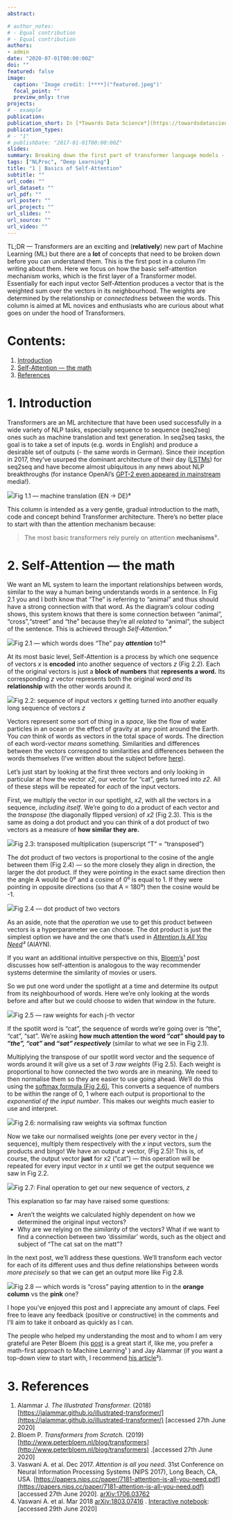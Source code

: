 ```yaml
---
abstract: 

# author_notes:
# - Equal contribution
# - Equal contribution
authors:
- admin
date: "2020-07-01T00:00:00Z"
doi: ""
featured: false
image:
  caption: 'Image credit: [****]("featured.jpeg")'
  focal_point: ""
  preview_only: true
projects:
# - example
publication: 
publication_short: In [*Towards Data Science*](https://towardsdatascience.com/)
publication_types:
# - "1"
# publishDate: "2017-01-01T00:00:00Z"
slides: 
summary: Breaking down the first part of transformer language models - the self-attention mechanism.
tags: ["NLProc", "Deep Learning"]
title: "1 | Basics of Self-Attention"
subtitle: ""
url_code: ""
url_dataset: ""
url_pdf: ""
url_poster: ""
url_project: ""
url_slides: ""
url_source: ""
url_video: ""
---
```


TL;DR — Transformers are an exciting and (**relatively**) new part of Machine Learning (ML) but there are a **lot** of concepts that need to be broken down before you can understand them. This is the first post in a column I’m writing about them. Here we focus on how the basic self-attention mechanism works, which is the first layer of a Transformer model. Essentially for each input vector Self-Attention produces a vector that is the weighted sum over the vectors in its neighbourhood. The weights are determined by the relationship or _connectedness_ between the words. This column is aimed at ML novices and enthusiasts who are curious about what goes on under the hood of Transformers.

Contents:
=========

1.  [Introduction](#cce2)
2.  [Self-Attention — the math](#2beb)
3.  [References](#c2e8)

1\. Introduction
================

Transformers are an ML architecture that have been used successfully in a wide variety of NLP tasks, especially sequence to sequence (seq2seq) ones such as machine translation and text generation. In seq2seq tasks, the goal is to take a set of inputs (e.g. words in English) and produce a desirable set of outputs (- the same words in German). Since their inception in 2017, they’ve usurped the dominant architecture of their day ([LSTMs](https://en.wikipedia.org/wiki/Long_short-term_memory)) for seq2seq and have become almost ubiquitous in any news about NLP breakthroughs (for instance OpenAI’s [GPT-2 even appeared in mainstream](https://www.vox.com/2019/5/15/18623134/openai-language-ai-gpt2-poetry-try-it) media!).

![](https://miro.medium.com/max/984/1*pblofc3psQrBkvXI4Jfxog.png)Fig 1.1 — machine translation (EN → DE)⁴

This column is intended as a very gentle, gradual introduction to the math, code and concept behind Transformer architecture. There’s no better place to start with than the attention mechanism because:

> The most basic transformers rely purely on attention **mechanisms³.**

2\. Self-Attention — the math
=============================

We want an ML system to learn the important relationships between words, similar to the way a human being understands words in a sentence. In Fig 2.1 you and I both know that “The” is referring to “animal” and thus should have a strong connection with that word. As the diagram’s colour coding shows, this system knows that there is some connection between “animal”, “cross”,“street” and “the” because they’re all _related_ to “animal”, the subject of the sentence. This is achieved through _Self-Attention.⁴_

![](https://miro.medium.com/max/1400/1*9XxSNAGInd3rbwTE_AwrQA.png)Fig 2.1 — which words does “The” pay **_attention_** to?⁴

At its most basic level, Self-Attention is a process by which one sequence of vectors _x_ is **encoded** into another sequence of vectors _z_ (Fig 2.2). Each of the original vectors is just a **block of numbers** that **represents a word.** Its corresponding _z_ vector represents both the original word _and_ its **relationship** with the other words around it.

![](https://miro.medium.com/max/1400/1*qeY6mWlzwkCIl2LhPN0zZQ.png)Fig 2.2: sequence of input vectors _x_ getting turned into another equally long sequence of vectors _z_

Vectors represent some sort of thing in a _space,_ like the flow of water particles in an ocean or the effect of gravity at any point around the Earth. You _can_ think of words as vectors in the total space of words. The direction of each word-vector _means_ something. Similarities and differences between the vectors correspond to similarities and differences between the words themselves (I’ve written about the subject before [here](https://medium.com/analytics-vidhya/ideas-for-using-word2vec-in-human-learning-tasks-1c5dabbeb72e)).

Let’s just start by looking at the first three vectors and only looking in particular at how the vector _x2_, our vector for “cat”, gets turned into _z2_. All of these steps will be repeated for _each_ of the input vectors.

First, we multiply the vector in our spotlight, _x2_, with all the vectors in a sequence, _including itself_. We’re going to do a product of each vector and the _transpose_ (the diagonally flipped version) of _x2_ (Fig 2.3). This is the same as doing a dot product and you can think of a dot product of two vectors as a measure of **how similar they are.**

![](https://miro.medium.com/max/1400/1*dVJGPnBgZAFy8MorveslUQ.png)Fig 2.3: transposed multiplication (superscript “T” = “transposed”)

The dot product of two vectors is proportional to the cosine of the angle between them (Fig 2.4) — so the more closely they align in direction, the larger the dot product. If they were pointing in the exact same direction then the angle A would be 0⁰ and a cosine of 0⁰ is equal to 1. If they were pointing in opposite directions (so that A = 180⁰) then the cosine would be -1.

![](https://miro.medium.com/max/1400/1*2c4vsG2yNRBQL8xsIYKuew.png)Fig 2.4 — dot product of two vectors

As an aside, note that the _operation_ we use to get this product between vectors is a hyperparameter we can choose. The dot product is just the simplest option we have and the one that’s used in [_Attention Is All You Need_](https://arxiv.org/pdf/1706.03762.pdf)_³_ (AIAYN)_._

If you want an additional intuitive perspective on this, [Bloem’s](http://www.peterbloem.nl/blog/transformers)¹ post discusses how self-attention is analogous to the way recommender systems determine the similarity of movies or users.

So we put one word under the spotlight at a time and determine its output from its neighbourhood of words. Here we’re only looking at the words before and after but we could choose to widen that window in the future.

![](https://miro.medium.com/max/900/1*RN9sHNRPhQu2atGXzTW5zg.png)Fig 2.5 — raw weights for each j-th vector

If the spotlit word is “cat”, the sequence of words we’re going over is “the”, “cat”, “sat”. We’re asking **how much attention the word “_cat”_ should pay to “_the”, “cat”_ and “_sat” respectively_** (similar to what we see in Fig 2.1).

Multiplying the transpose of our spotlit word vector and the sequence of words around it will give us a set of 3 _raw weights_ (Fig 2.5)_._ Each weight is proportional to how connected the two words are in meaning. We need to then normalise them so they are easier to use going ahead. We’ll do this using the [softmax formula (Fig 2.6).](https://en.wikipedia.org/wiki/Softmax_function) This converts a sequence of numbers to be within the range of 0, 1 where each output is proportional to the _exponential of the input number_. This makes our weights much easier to use and interpret.

![](https://miro.medium.com/max/1068/1*FM5PaDrHI31yoE8AwvMAWw.jpeg)Fig 2.6: normalising raw weights via softmax function

Now we take our normalised weights (one per every vector in the _j_ sequence), multiply them respectively with the _x_ input vectors, sum the products and bingo! We have an output _z_ vector, (Fig 2.5)! This is, of course, the output vector **just** for x2 (“cat”) — this operation will be repeated for every input vector in _x_ until we get the output sequence we saw in Fig 2.2.

![](https://miro.medium.com/max/1400/1*Q1d4gzdBleLgcMUrI58D8g.jpeg)Fig 2.7: Final operation to get our new sequence of vectors, _z_

This explanation so far may have raised some questions:

*   Aren’t the weights we calculated highly dependent on how we determined the original input vectors?
*   Why are we relying on the _similarity_ of the vectors? What if we want to find a connection between two ‘dissimilar’ words, such as the object and subject of “The cat sat on the matt”?

In the next post, we’ll address these questions. We’ll transform each vector for each of its different uses and thus define relationships between words _more precisely_ so that we can get an output more like Fig 2.8.

![](https://miro.medium.com/max/1400/1*al_9j5AzCoqPaTUMjFRkjQ.png)Fig 2.8 — which words is “cross” paying attention to in the **orange column** vs the **pink** one?

I hope you’ve enjoyed this post and I appreciate any amount of claps. Feel free to leave any feedback (positive or constructive) in the comments and I’ll aim to take it onboard as quickly as I can.

The people who helped my understanding the most and to whom I am very grateful are Peter Bloem (his [post](http://www.peterbloem.nl/blog/transformers) is a great start if, like me, you prefer a math-first approach to Machine Learning¹ ) and Jay Alammar (if you want a top-down view to start with, I recommend [his article](https://jalammar.github.io/illustrated-transformer/)²).

3\. References
==============

1.  Alammar J. _The Illustrated Transformer._ (2018)  [https://jalammar.github.io/illustrated-transformer/](https://jalammar.github.io/illustrated-transformer/) \[accessed 27th June 2020\]
2.  Bloem P. _Transformers from Scratch._ (2019) [http://www.peterbloem.nl/blog/transformers](http://www.peterbloem.nl/blog/transformers) .\[accessed 27th June 2020\]
3.  Vaswani A. et al. Dec 2017. _Attention is all you need_. 31st Conference on Neural Information Processing Systems (NIPS 2017), Long Beach, CA, USA. [https://papers.nips.cc/paper/7181-attention-is-all-you-need.pdf](https://papers.nips.cc/paper/7181-attention-is-all-you-need.pdf) \[accessed 27th June 2020\]. [arXiv:1706.03762](https://arxiv.org/abs/1706.03762)
4.  Vaswani A. et al. Mar 2018 [arXiv:1803.07416](https://arxiv.org/abs/1803.07416) . [Interactive notebook](https://colab.research.google.com/github/tensorflow/tensor2tensor/blob/master/tensor2tensor/notebooks/hello_t2t.ipynb?authuser=2#scrollTo=OJKU36QAfqOC): \[accessed 29th June 2020\]